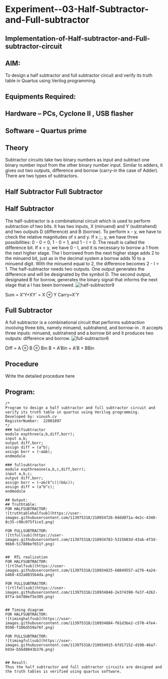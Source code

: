 # Experiment--03-Half-Subtractor-and-Full-subtractor
## Implementation-of-Half-subtractor-and-Full-subtractor-circuit
## AIM:
To design a half subtractor and full subtractor circuit and verify its truth table in Quartus using Verilog programming.

## Equipments Required:
## Hardware – PCs, Cyclone II , USB flasher
## Software – Quartus prime
## Theory
Subtractor circuits take two binary numbers as input and subtract one binary number input from the other binary number input. Similar to adders, it gives out two outputs, difference and borrow (carry-in the case of Adder). There are two types of subtractors.

## Half Subtractor Full Subtractor
## Half Subtractor
The half-subtractor is a combinational circuit which is used to perform subtraction of two bits. It has two inputs, X (minuend) and Y (subtrahend) and two outputs D (difference) and B (borrow). To perform x - y, we have to check the relative magnitudes of x and y. If x ;;, y, we have three possibilities: 0 - 0 = 0, 1 - 0 = 1, and 1 - I = 0. The result is called the difference bit. If x < y, we have 0 - I, and it is necessary to borrow a 1 from the next higher stage. The I borrowed from the next higher stage adds 2 to the minuend bit, just as in the decimal system a borrow adds 10 to a minuend digit. With the minuend equal to 2, the difference becomes 2 - I = 1. The half-subtractor needs two outputs. One output generates the difference and will be designated by the symbol D. The second output, designated B for borrow, generates the binary signal that informs the next stage that a I has been borrowed.
![half-subtractor9](https://user-images.githubusercontent.com/36288975/166112538-58c3bc7c-ee5d-4e6a-ac8d-8e8328efe27a.png)


Sum = X'Y+XY' = X ⊕ Y
Carry=X'Y

## Full Subtractor
A full subtractor is a combinational circuit that performs subtraction involving three bits, namely minuend, subtrahend, and borrow-in . It accepts three inputs: minuend, subtrahend and a borrow bit and it produces two outputs: difference and borrow. 
![full-subtractor6](https://user-images.githubusercontent.com/36288975/166112541-24c68359-3de8-4674-ae22-8272ffc385ed.png)


Diff = A ⊕ B ⊕ Bin B = A'Bin + A'B + BBin

## Procedure



Write the detailed procedure here 


## Program:
```
/*
Program to design a half subtractor and full subtractor circuit and verify its truth table in quartus using Verilog programming.
Developed by: vinush.cv
RegisterNumber:  22001897
*/
### halfsubtractor
module expthree(a,b,diff,borr);
input a,b;
output diff,borr;
assign diff = (a^b);
assign borr = (~a&b);
endmodule

### fullsubtractor
module expthreeone(a,b,c,diff,borr);
input a,b,c;
output diff,borr;
assign borr = (~a&(b^c)|(b&c));
assign diff = (a^b^c);
endmodule

## Output:
## Truthtable:
FOR HALFSUBTRACTOR:
![truthtablehalfsub](https://user-images.githubusercontent.com/113975318/210934726-0ddd071a-4e2c-4348-8c35-c98c075f1ce3.png)

FOR FULLSUBTRACTOR:
![ttfullsub](https://user-images.githubusercontent.com/113975318/210934783-5315603d-43ab-4f3d-96b0-517808ef651f.png)


##  RTL realization
FOR HALFSUBTRACTOR:
![rtlhalfsub](https://user-images.githubusercontent.com/113975318/210934825-68849557-a276-4a24-b460-432a8035b4da.png)

FOR FULLSUBTRACTOR:
![rtlfullsub](https://user-images.githubusercontent.com/113975318/210934848-2e374390-fe37-4262-8ffa-b4780ef5e305.png)


## Timing diagram 
FOR HALFSUBTRACTOR:
![timinghalfsub](https://user-images.githubusercontent.com/113975318/210934884-f61d3be2-c570-47e4-9590-f106d559a76f.png)

FOR FULLSUBTRACTOR:
![timingfullsub](https://user-images.githubusercontent.com/113975318/210934915-6fd17152-d198-46a7-b93e-b56d0043b376.png)


## Result:
Thus the half subtractor and full subtractor circuits are designed and the truth tables is verified using quartus software.
